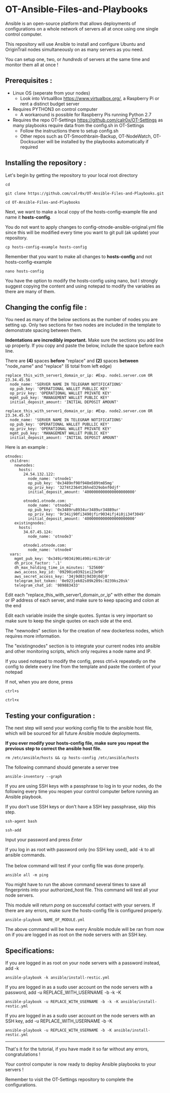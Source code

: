 # __OT-Ansible-Files-and-Playbooks__
Ansible is an open-source platform that allows deployments of configurations on a whole network of servers all at once using one single control computer.

This repository will use Ansible to install and configure Ubuntu and OriginTrail nodes simultaneously on as many servers as you need. 

You can setup one, two, or *hundreds* of servers at the same time and monitor them all at once !

## __Prerequisites :__
- Linux OS (seperate from your nodes)
  -  Look into VirtualBox https://www.virtualbox.org/, a Raspberry Pi or rent a distinct budget server
- Requires PYTHON3 on control computer
  - A workaround is possible for Raspberry Pis running Python 2.7
- Requires the repo OT-Settings https://github.com/calr0x/OT-Settings as many playbooks require data from the config.sh in OT-Settings
  - Follow the instructions there to setup config.sh
  - Other repos such as OT-Smoothbrain-Backup, OT-NodeWatch, OT-Docksucker will be installed by the playbooks automatically if required

## __Installing the repository :__
Let's begin by getting the repository to your local root directory
```
cd
```
```
git clone https://github.com/calr0x/OT-Ansible-Files-and-Playbooks.git
```
```
cd OT-Ansible-Files-and-Playbooks
```
Next, we want to make a local copy of the hosts-config-example file and name it __hosts-config__. 

You do not want to apply changes to config-otnode-ansible-original.yml file since this will be modified every time you want to git pull (ak update) your repository.
```
cp hosts-config-example hosts-config
```
Remember that you want to make all changes to __hosts-config__ and not hosts-config-example
```
nano hosts-config
```
You have the option to modify the hosts-config using nano, but I strongly suggest copying the content and using notepad to modify the variables as there are many of them. 

## __Changing the config file :__
You need as many of the below sections as the number of nodes you are setting up. Only two sections for two nodes are included in the template to demonstrate spacing between them. 

__Indentations are incredibly important.__ Make sure the sections you add line up properly. If you copy and paste the below, include the space before each line. 

There are __(4)__ spaces __before__ "replace" and __(2)__ spaces __between__ "node_name" and "replace" (6 total from left edge)

    replace_this_with_server1_domain_or_ip: #Exp. node1.server.com OR 23.34.45.56
      node_name: 'SERVER NAME IN TELEGRAM NOTIFICATIONS'
      op_pub_key: 'OPERATIONAL WALLET PUBLLIC KEY'
      op_priv_key: 'OPERATIONAL WALLET PRIVATE KEY'
      mgmt_pub_key: 'MANAGEMENT WALLET PUBLIC KEY'
      initial_deposit_amount: 'INITIAL DEPOSIT AMOUNT'

    replace_this_with_server1_domain_or_ip: #Exp. node2.server.com OR 23.34.45.57
      node_name: 'SERVER NAME IN TELEGRAM NOTIFICATIONS'
      op_pub_key: 'OPERATIONAL WALLET PUBLLIC KEY'
      op_priv_key: 'OPERATIONAL WALLET PRIVATE KEY'
      mgmt_pub_key: 'MANAGEMENT WALLET PUBLIC KEY'
      initial_deposit_amount: 'INITIAL DEPOSIT AMOUNT'

Here is an example :

```
otnodes:
  children:
    newnodes:
      hosts:
        24.54.132.122:
          node_name: 'otnode1'
          op_pub_key: '0x3489nf98f948m589tm85mg'
          op_priv_key: '3274t2364t26hnd329obnf0djf'
          initial_deposit_amount: '4000000000000000000000'

        otnode1.otnode.com:
          node_name: 'otnode2'
          op_pub_key: '0x3489ru8934ur3489ur34889ur'
          op_priv_key: '9r34ij90fi3490jfir9034ifj4i0ji34f3049'
          initial_deposit_amount: '4000000000000000000000'
    existingnodes:
      hosts:
        34.67.45.124:
          node_name: 'otnode3'

        otnode1.otnode.com:
          node_name: 'otnode4'
  vars:
    mgmt_pub_key: '0x349ir9034i90i490ir4i30ri0'
    dh_price_factor: '.1'
    dh_max_holding_time_in_minutes: '525600'
    aws_access_key_id: '09290ie0392iei23e90'
    aws_secret_access_key: '34j9d03j9d30j0dj0'
    telegram_bot_token: '0e923jek02s09k209s:0239ks20sk'
    telegram_chat_id: '989883433'
```
Edit each "replace_this_with_server1_domain_or_ip" with either the domain or IP address of each server, and make sure to keep spacing and colon at the end

Edit each variable inside the single quotes. Syntax is very important so make sure to keep the single quotes on each side at the end.

The "newnodes" section is for the creation of new dockerless nodes, which requires more information.

The "existingnodes" section is to integrate your current nodes into ansible and other monitoring scripts, which only requires a node name and IP.

If you used notepad to modify the config, press ctrl+k repeatedly on the config to delete every line from the template and paste the content of your notepad

If not, when you are done, press
```
ctrl+s
```
```
ctrl+x
```
## __Testing your configuration :__
The next step will send your working config file to the ansible host file, which will be sourced for all future Ansible module deployments. 

__If you ever modify your hosts-config file, make sure you repeat the previous step to correct the ansible host file.__
```
rm /etc/ansible/hosts && cp hosts-config /etc/ansible/hosts
```

The following command should generate a server tree
```
ansible-inventory --graph
```
If you are using SSH keys with a passphrase to log in to your nodes, do the following every time you reopen your control computer before running an Ansible playbook.

If you don't use SSH keys or don't have a SSH key passphrase, skip this step.
```
ssh-agent bash
```
```
ssh-add
```
Input your password and press *Enter*

If you log in as root with password only (no SSH key used), add *-k* to all ansible commands.
\
\
The below command will test if your config file was done properly.
```
ansible all -m ping
```
You might have to run the above command several times to save all fingerprints into your authorized_host file. This command will test all your node servers. 

This module will return *pong* on successful contact with your servers. If there are any errors, make sure the hosts-config file is configured properly.

```
ansible-playbook NAME_OF_MODULE.yml
```
The above command will be how every Ansible module will be ran from now on if you are logged in as root on the node servers with an SSH key. 

## __Specifications:__

If you are logged in as root on your node servers with a password instead, add -k
```
ansible-playbook -k ansible/install-restic.yml
```
If you are logged in as a sudo user account on the node servers with a password, add -u REPLACE_WITH_USERNAME -b -k -K
```
ansible-playbook -u REPLACE_WITH_USERNAME -b -k -K ansible/install-restic.yml
```
If you are logged in as a sudo user account on the node servers with an SSH key, add -u REPLACE_WITH_USERNAME -b -K
```
ansible-playbook -u REPLACE_WITH_USERNAME -b -K ansible/install-restic.yml
```
---

That's it for the tutorial, if you have made it so far without any errors, congratulations !

Your control computer is now ready to deploy Ansible playbooks to your servers !

Remember to visit the OT-Settings repository to complete the configurations.

